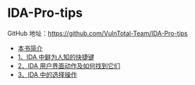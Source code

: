 # IDA-Pro-tips

GitHub 地址：<https://github.com/VulnTotal-Team/IDA-Pro-tips>

- [本书简介](README.md)
- [1、IDA 中鲜为人知的快捷键](./docs/1-lesser-known-keyboard-shortcuts-in-ida.md)
- [2、IDA 用户界面动作及如何找到它们](./docs/2-ida-ui-actions-and-where-to-find-them.md)
- [3、IDA 中的选择操作](./docs/3-selection-in-ida.md)
